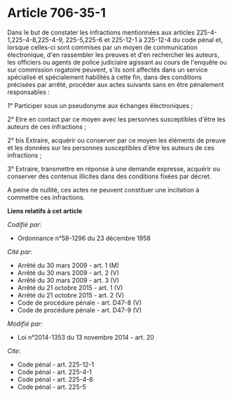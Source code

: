 # Article 706-35-1

Dans le but de constater les infractions mentionnées aux articles 225-4-1,225-4-8,225-4-9,
225-5,225-6 et 225-12-1 à 225-12-4 du code pénal et, lorsque celles-ci sont commises par un moyen de communication
électronique, d'en rassembler les preuves et d'en rechercher les auteurs, les officiers ou agents de police judiciaire
agissant au cours de l'enquête ou sur commission rogatoire peuvent, s'ils sont affectés dans un service spécialisé et
spécialement habilités à cette fin, dans des conditions précisées par arrêté, procéder aux actes suivants sans en être
pénalement responsables : 

1° Participer sous un pseudonyme aux échanges électroniques ; 

2° Etre en contact par ce moyen avec les personnes susceptibles d'être les auteurs de ces infractions ; 

2° bis Extraire, acquérir ou conserver par ce moyen les éléments de preuve et les données sur les personnes susceptibles
d'être les auteurs de ces infractions ; 

3° Extraire, transmettre en réponse à une demande expresse, acquérir ou conserver des contenus illicites dans des conditions
fixées par décret. 

A peine de nullité, ces actes ne peuvent constituer une incitation à commettre ces infractions.

**Liens relatifs à cet article**

_Codifié par_:

  - Ordonnance n°58-1296 du 23 décembre 1958

_Cité par_:

  - Arrêté du 30 mars 2009 - art. 1 (M)
  - Arrêté du 30 mars 2009 - art. 2 (V)
  - Arrêté du 30 mars 2009 - art. 3 (V)
  - Arrêté du 21 octobre 2015 - art. 1 (V)
  - Arrêté du 21 octobre 2015 - art. 2 (V)
  - Code de procédure pénale - art. D47-8 (V)
  - Code de procédure pénale - art. D47-9 (V)

_Modifié par_:

  - Loi n°2014-1353 du 13 novembre 2014 - art. 20

_Cite_:

  - Code pénal - art. 225-12-1
  - Code pénal - art. 225-4-1
  - Code pénal - art. 225-4-8
  - Code pénal - art. 225-5
